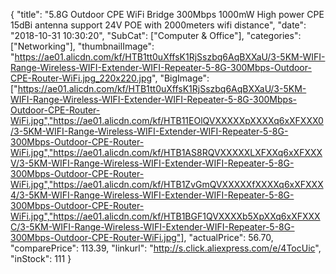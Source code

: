 {
	"title": "5.8G Outdoor  CPE WiFi Bridge 300Mbps 1000mW High power CPE 15dBi antenna support 24V POE with 2000meters wifi  distance",
	"date": "2018-10-31 10:30:20",
	"SubCat": ["Computer & Office"],
	"categories": ["Networking"],
	"thumbnailImage": "https://ae01.alicdn.com/kf/HTB1tt0uXffsK1RjSszbq6AqBXXaU/3-5KM-WIFI-Range-Wireless-WIFI-Extender-WIFI-Repeater-5-8G-300Mbps-Outdoor-CPE-Router-WiFi.jpg_220x220.jpg",
	"BigImage": ["https://ae01.alicdn.com/kf/HTB1tt0uXffsK1RjSszbq6AqBXXaU/3-5KM-WIFI-Range-Wireless-WIFI-Extender-WIFI-Repeater-5-8G-300Mbps-Outdoor-CPE-Router-WiFi.jpg","https://ae01.alicdn.com/kf/HTB11EOlQVXXXXXpXXXXq6xXFXXX0/3-5KM-WIFI-Range-Wireless-WIFI-Extender-WIFI-Repeater-5-8G-300Mbps-Outdoor-CPE-Router-WiFi.jpg","https://ae01.alicdn.com/kf/HTB1AS8RQVXXXXXLXFXXq6xXFXXXV/3-5KM-WIFI-Range-Wireless-WIFI-Extender-WIFI-Repeater-5-8G-300Mbps-Outdoor-CPE-Router-WiFi.jpg","https://ae01.alicdn.com/kf/HTB1ZvGmQVXXXXXfXXXXq6xXFXXX4/3-5KM-WIFI-Range-Wireless-WIFI-Extender-WIFI-Repeater-5-8G-300Mbps-Outdoor-CPE-Router-WiFi.jpg","https://ae01.alicdn.com/kf/HTB1BGF1QVXXXXb5XpXXq6xXFXXXC/3-5KM-WIFI-Range-Wireless-WIFI-Extender-WIFI-Repeater-5-8G-300Mbps-Outdoor-CPE-Router-WiFi.jpg"],
	"actualPrice": 56.70,
	"comparePrice": 113.39,
	"linkurl": "http://s.click.aliexpress.com/e/4TocUic",
	"inStock": 111
}
